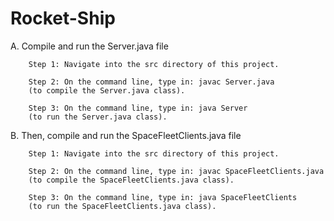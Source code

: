 # Rocket-Ship

A. Compile and run the Server.java file
		
		Step 1: Navigate into the src directory of this project.
		
		Step 2: On the command line, type in: javac Server.java 
		(to compile the Server.java class).
		 
		Step 3: On the command line, type in: java Server
		(to run the Server.java class).

B. Then, compile and run the SpaceFleetClients.java file
		
		Step 1: Navigate into the src directory of this project.
		
		Step 2: On the command line, type in: javac SpaceFleetClients.java 
		(to compile the SpaceFleetClients.java class).
		 
		Step 3: On the command line, type in: java SpaceFleetClients
		(to run the SpaceFleetClients.java class).

